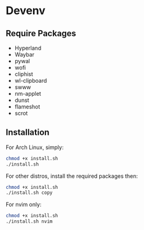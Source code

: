 # Devenv

## Require Packages
- Hyperland
- Waybar
- pywal
- wofi
- cliphist
- wl-clipboard
- swww
- nm-applet
- dunst
- flameshot
- scrot

## Installation

For Arch Linux, simply:
```bash
chmod +x install.sh
./install.sh
```

For other distros, install the required packages then:
```bash
chmod +x install.sh
./install.sh copy
```

For nvim only:
```bash
chmod +x install.sh
./install.sh nvim
```

